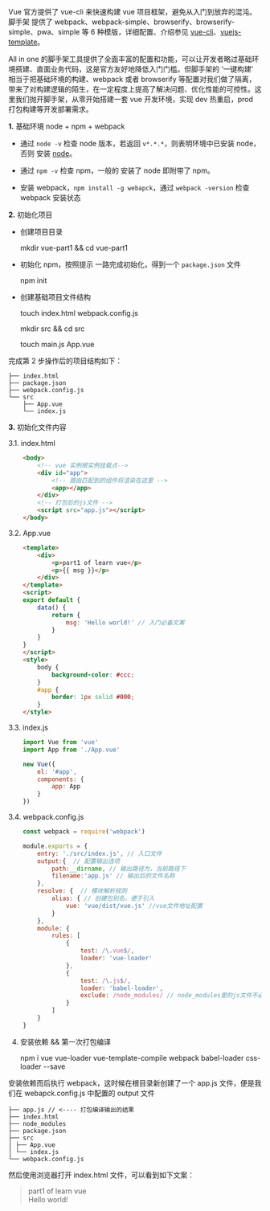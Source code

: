 Vue 官方提供了 vue-cli 来快速构建 vue 项目框架，避免从入门到放弃的混沌。脚手架 提供了 webpack、webpack-simple、browserify、browserify-simple、pwa、simple 等 6 种模版，详细配置、介绍参见 [vue-cli](https://github.com/vuejs/vue-cli)、[vuejs-template](http://vuejs-templates.github.io/webpack/)。


All in one 的脚手架工具提供了全面丰富的配置和功能，可以让开发者略过基础环境搭建、直面业务代码，这是官方友好地降低入门门槛。但脚手架的 ‘一键构建’ 相当于把基础环境的构建、webpack 或者 browserify 等配置对我们做了隔离，带来了对构建逻辑的陌生，在一定程度上提高了解决问题、优化性能的可控性。这里我们抛开脚手架，从零开始搭建一套 vue 开发环境，实现 dev 热重启，prod 打包构建等开发部署需求。

**1.** 基础环境 node + npm + webpack

* 通过 `node -v` 检查 node 版本，若返回 `v*.*.*`，则表明环境中已安装 node，否则 安装 <a href="http://nodejs.cn/download/">node</a>。

* 通过 `npm -v` 检查 npm，一般的 安装了 node 即附带了 npm。

* 安装 webpack，`npm install -g webapck`，通过 `webpack -version` 检查 webpack 安装状态


**2.** 初始化项目

* 创建项目目录

    mkdir vue-part1 && cd vue-part1

* 初始化 npm，按照提示 一路完成初始化，得到一个 `package.json` 文件

    npm init

* 创建基础项目文件结构

    touch index.html webpack.config.js

    mkdir src && cd src

    touch main.js App.vue



完成第 2 步操作后的项目结构如下：


    ├── index.html
    ├── package.json
    ├── webpack.config.js
    └── src
        ├── App.vue
        └── index.js


**3.** 初始化文件内容

3.1. index.html

```html
    <body>
        <!-- vue 实例根实例挂载点-->
        <div id="app">
            <!-- 路由匹配到的组件将渲染在这里 -->
            <app></app>
        </div>
        <!-- 打包后的js文件 -->
        <script src="app.js"></script>
    </body>
```

3.2. App.vue

```html
    <template>
        <div>
            <p>part1 of learn vue</p>
            <p>{{ msg }}</p>
        </div>
    </template>
    <script>
    export default {
        data() {
            return {
                msg: 'Hello world!' // 入门必备文案
            }
        }
    }
    </script>
    <style>
        body {
            background-color: #ccc;
        }
        #app {
            border: 1px solid #000;
        }
    </style>
```

3.3. index.js

```javascript
    import Vue from 'vue'
    import App from './App.vue'

    new Vue({
        el: '#app',
        components: {
            app: App
        }
    })
```

3.4. webpack.config.js

```javascript
    const webpack = require('webpack')

    module.exports = {
        entry: './src/index.js', // 入口文件
        output:{  // 配置输出选项
            path:__dirname, // 输出路径为，当前路径下
            filename:'app.js' // 输出后的文件名称
        },
        resolve: {  // 模块解析规则
            alias: { // 创建包别名，便于引入
                vue: 'vue/dist/vue.js' //vue文件地址配置
            }
        },
        module: {
            rules: [
                {
                    test: /\.vue$/,
                    loader: 'vue-loader'
                },
                {
                    test: /\.js$/, 
                    loader: 'babel-loader', 
                    exclude: /node_modules/ // node_modules里的js文件不必额外解析
                }
            ]
        }
    }
```

4. 安装依赖 && 第一次打包编译

    npm i vue vue-loader vue-template-compile webpack babel-loader css-loader --save


安装依赖而后执行 webpack，这时候在根目录新创建了一个 app.js 文件，便是我们在 webapck.config.js 中配置的 output 文件

    ├── app.js // <---- 打包编译输出的结果
    ├── index.html
    ├── node_modules
    ├── package.json
    ├── src
    │ ├── App.vue
    │ └── index.js
    └── webpack.config.js


然后使用浏览器打开 index.html 文件，可以看到如下文案：

> part1 of learn vue  
> Hello world!

